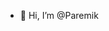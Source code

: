 - 👋 Hi, I’m @Paremik


<!---
Paremik/Paremik is a ✨ special ✨ repository because its `README.md` (this file) ap![225813708-98b745f2-7d22-48cf-9150-083f1b00d6c9](https://github.com/user-attachments/assets/b6000656-439d-43ab-b2b4-452ac79bbe93)
pears on your GitHub profile.![68747470733a2f2f6d656469612e67697068792e636f6d2f6d656469612f567577396d35775876694649512f736f757263652e676966](https://github.com/user-attachments/assets/0b54cf49-b796-427f-9168-faae1dede4ac)

You can click the Preview link to take a look at your changes.
--->
